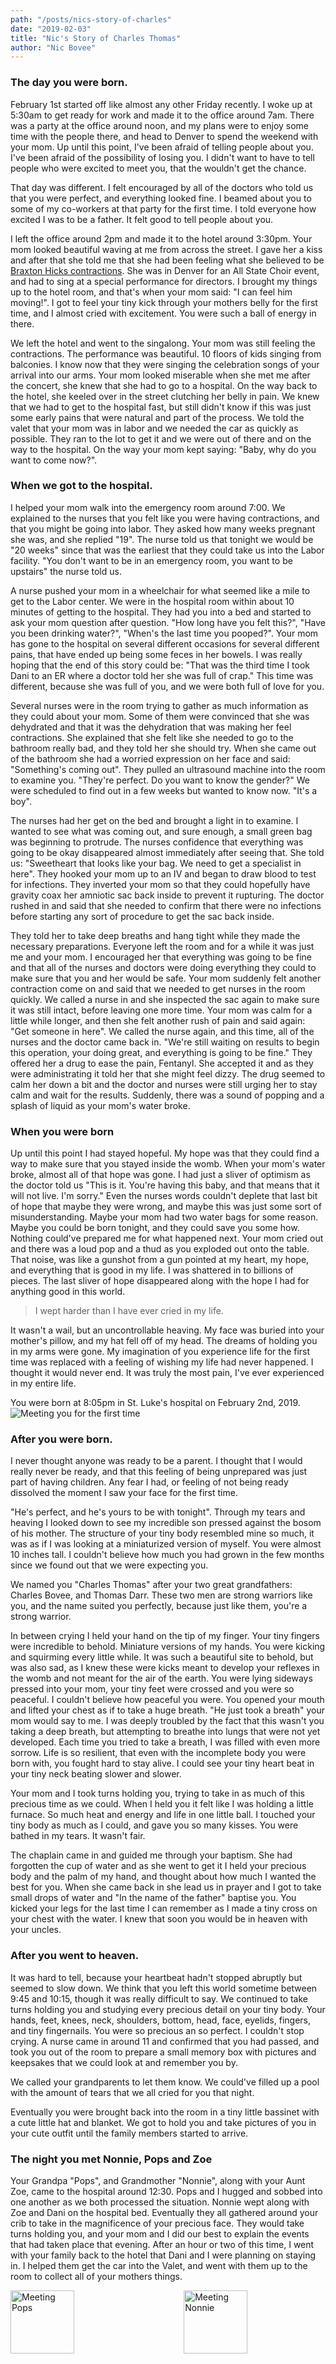 ```yaml
---
path: "/posts/nics-story-of-charles"
date: "2019-02-03"
title: "Nic's Story of Charles Thomas"
author: "Nic Bovee"
---
```


### The day you were born.
February 1st started off like almost any other Friday recently. I woke up at 5:30am to get ready for work and made it to the office around 7am. There was a party at the office around noon, and my plans were to enjoy some time with the people there, and head to Denver to spend the weekend with your mom. Up until this point, I've been afraid of telling people about you. I've been afraid of the possibility of losing you. I didn't want to have to tell people who were excited to meet you, that the wouldn't get the chance.

That day was different. I felt encouraged by all of the doctors who told us that you were perfect, and everything looked fine. I beamed about you to some of my co-workers at that party for the first time. I told everyone how excited I was to be a father. It felt good to tell people about you.

I left the office around 2pm and made it to the hotel around 3:30pm. Your mom looked beautiful waving at me from across the street. I gave her a kiss and after that she told me that she had been feeling what she believed to be [Braxton Hicks contractions](https://en.wikipedia.org/wiki/Braxton_Hicks_contractions). She was in Denver for an All State Choir event, and had to sing at a special performance for directors. I brought my things up to the hotel room, and that's when your mom said: "I can feel him moving!". I got to feel your tiny kick through your mothers belly for the first time, and I almost cried with excitement. You were such a ball of energy in there.

We left the hotel and went to the singalong. Your mom was still feeling the contractions. The performance was beautiful. 10 floors of kids singing from balconies. I know now that they were singing the celebration songs of your arrival into our arms. Your mom looked miserable when she met me after the concert, she knew that she had to go to a hospital. On the way back to the hotel, she keeled over in the street clutching her belly in pain. We knew that we had to get to the hospital fast, but still didn't know if this was just some early pains that were natural and part of the process. We told the valet that your mom was in labor and we needed the car as quickly as possible. They ran to the lot to get it and we were out of there and on the way to the hospital. On the way your mom kept saying: "Baby, why do you want to come now?".

### When we got to the hospital.
I helped your mom walk into the emergency room around 7:00. We explained to the nurses that you felt like you were having contractions, and that you might be going into labor. They asked how many weeks pregnant she was, and she replied "19". The nurse told us that tonight we would be "20 weeks" since that was the earliest that they could take us into the Labor facility. "You don't want to be in an emergency room, you want to be upstairs" the nurse told us.

A nurse pushed your mom in a wheelchair for what seemed like a mile to get to the Labor center. We were in the hospital room within about 10 minutes of getting to the hospital. They had you into a bed and started to ask your mom question after question. "How long have you felt this?", "Have you been drinking water?", "When's the last time you pooped?". Your mom has gone to the hospital on several different occasions for several different pains, that have ended up being some feces in her bowels. I was really hoping that the end of this story could be: "That was the third time I took Dani to an ER where a doctor told her she was full of crap." This time was different, because she was full of you, and we were both full of love for you.

Several nurses were in the room trying to gather as much information as they could about your mom. Some of them were convinced that she was dehydrated and that it was the dehydration that was making her feel contractions. She explained that she felt like she needed to go to the bathroom really bad, and they told her she should try. When she came out of the bathroom she had a worried expression on her face and said: "Something's coming out". They pulled an ultrasound machine into the room to examine you. "They're perfect. Do you want to know the gender?" We were scheduled to find out in a few weeks but wanted to know now. "It's a boy".

The nurses had her get on the bed and brought a light in to examine. I wanted to see what was coming out, and sure enough, a small green bag was beginning to protrude. The nurses confidence that everything was going to be okay disappeared almost immediately after seeing that. She told us: "Sweetheart that looks like your bag. We need to get a specialist in here". They hooked your mom up to an IV and began to draw blood to test for infections. They inverted your mom so that they could hopefully have gravity coax her amniotic sac back inside to prevent it rupturing. The doctor rushed in and said that she needed to confirm that there were no infections before starting any sort of procedure to get the sac back inside.

They told her to take deep breaths and hang tight while they made the necessary preparations. Everyone left the room and for a while it was just me and your mom. I encouraged her that everything was going to be fine and that all of the nurses and doctors were doing everything they could to make sure that you and her would be safe. Your mom suddenly felt another contraction come on and said that we needed to get nurses in the room quickly. We called a nurse in and she inspected the sac again to make sure it was still intact, before leaving one more time. Your mom was calm for a little while longer, and then she felt another rush of pain and said again: "Get someone in here". We called the nurse again, and this time, all of the nurses and the doctor came back in. "We're still waiting on results to begin this operation, your doing great, and everything is going to be fine." They offered her a drug to ease the pain, Fentanyl. She accepted it and as they were administrating it told her that she might feel dizzy. The drug seemed to calm her down a bit and the doctor and nurses were still urging her to stay calm and wait for the results. Suddenly, there was a sound of popping and a splash of liquid as your mom's water broke. 

### When you were born

Up until this point I had stayed hopeful. My hope was that they could find a way to make sure that you stayed inside the womb. When your mom's water broke, almost all of that hope was gone. I had just a sliver of optimism as the doctor told us "This is it. You're having this baby, and that means that it will not live. I'm sorry." Even the nurses words couldn't deplete that last bit of hope that maybe they were wrong, and maybe this was just some sort of misunderstanding. Maybe your mom had two water bags for some reason. Maybe you could be born tonight, and they could save you some how. Nothing could've prepared me for what happened next. Your mom cried out and there was a loud pop and a thud as you exploded out onto the table. That noise, was like a gunshot from a gun pointed at my heart, my hope, and everything that is good in my life. I was shattered in to billions of pieces. The last sliver of hope disappeared along with the hope I had for anything good in this world. 

>I wept harder than I have ever cried in my life. 

It wasn't a wail, but an uncontrollable heaving. My face was buried into your mother's pillow, and my hat fell off of my head. The dreams of holding you in my arms were gone. My imagination of you experience life for the first time was replaced with a feeling of wishing my life had never happened. I thought it would never end. It was truly the most pain, I've ever experienced in my entire life. 

You were born at 8:05pm in St. Luke's hospital on February 2nd, 2019.
![Meeting you for the first time](firsttime.JPG)
### After you were born.
I never thought anyone was ready to be a parent. I thought that I would really never be ready, and that this feeling of being unprepared was just part of having children. Any fear I had, or feeling of not being ready dissolved the moment I saw your face for the first time.

"He's perfect, and he's yours to be with tonight". Through my tears and heaving I looked down to see my incredible son pressed against the bosom of his mother. The structure of your tiny body resembled mine so much, it was as if I was looking at a miniaturized version of myself. You were almost 10 inches tall. I couldn't believe how much you had grown in the few months since we found out that we were expecting you.

We named you "Charles Thomas" after your two great grandfathers: Charles Bovee, and Thomas Darr. These two men are strong warriors like you, and the name suited you perfectly, because just like them, you're a strong warrior.

In between crying I held your hand on the tip of my finger. Your tiny fingers were incredible to behold. Miniature versions of my hands. You were kicking and squirming every little while. It was such a beautiful site to behold, but was also sad, as I knew these were kicks meant to develop your reflexes in the womb and not meant for the air of the earth. You were lying sideways pressed into your mom, your tiny feet were crossed and you were so peaceful. I couldn't believe how peaceful you were. You opened your mouth and lifted your chest as if to take a huge breath. "He just took a breath" your mom would say to me. I was deeply troubled by the fact that this wasn't you taking a deep breath, but attempting to breathe into lungs that were not yet developed. Each time you tried to take a breath, I was filled with even more sorrow. Life is so resilient, that even with the incomplete body you were born with, you fought hard to stay alive. I could see your tiny heart beat in your tiny neck beating slower and slower.

Your mom and I took turns holding you, trying to take in as much of this precious time as we could. When I held you it felt like I was holding a little furnace. So much heat and energy and life in one little ball. I touched your tiny body as much as I could, and gave you so many kisses. You were bathed in my tears. It wasn't fair. 

The chaplain came in and guided me through your baptism. She had forgotten the cup of water and as she went to get it I held your precious body and the palm of my hand, and thought about how much I wanted the best for you. When she came back in she lead us in prayer and I got to take small drops of water and "In the name of the father" baptise you. You kicked your legs for the last time I can remember as I made a tiny cross on your chest with the water. I knew that soon you would be in heaven with your uncles.

### After you went to heaven.

It was hard to tell, because your heartbeat hadn't stopped abruptly but seemed to slow down. We think that you left this world sometime between 9:45 and 10:15, though it was really difficult to say.  We continued to take turns holding you and studying every precious detail on your tiny body. Your hands, feet, knees, neck, shoulders, bottom, head, face, eyelids, fingers, and tiny fingernails. You were so precious an so perfect. I couldn't stop crying. A nurse came in around 11 and confirmed that you had passed, and took you out of the room to prepare a small memory box with pictures and keepsakes that we could look at and remember you by.

We called your grandparents to let them know. We could've filled up a pool with the amount of tears that we all cried for you that night.

Eventually you were brought back into the room in a tiny little bassinet with a cute little hat and blanket. We got to hold you and take pictures of you in your cute outfit until the family members started to arrive.

### The night you met Nonnie, Pops and Zoe

Your Grandpa "Pops", and Grandmother "Nonnie", along with your Aunt Zoe, came to the hospital around 12:30. Pops and I hugged and sobbed into one another as we both processed the situation. Nonnie wept along with Zoe and Dani on the hospital bed. Eventually they all gathered around your crib to take in the magnificence of your precious face. They would take turns holding you, and your mom and I did our best to explain the events that had taken place that evening. After an hour or two of this time, I went with your family back to the hotel that Dani and I were planning on staying in. I helped them get the car into the Valet, and went with them up to the room to collect all of your mothers things.

<div style="display: flex; flex-direction: row; height: 500px; justify-content: space-between;">
<img src="https://res.cloudinary.com/ghettifish-llc/image/upload/a_0/v1549302184/CharlesThomas/pops.jpg" alt="Meeting Pops" width="45%" class="image">
<img src="https://res.cloudinary.com/ghettifish-llc/image/upload/a_0/v1549394809/CharlesThomas/IMG_5347.jpg" alt="Meeting Nonnie" width="45%" class="image">
</div>

### Understanding what tragedy means
In the silence of the elevator ride I thought about how different life was just a few hours earlier. My dreams for this weekend. My dreams for this month. My dreams for your first year. As I collected all of your mothers things from the hotel room, the reality set in that our life would never be the same, or even close to the way we dreamed it would be. For as long as I could think, I believed that a crime was any action by someone that effected someone else negatively. That night I learned a definition for a tragedy. A tragedy can be experienced by more than one person and is the result of an event that permanently removes one's ability to dream in specific areas of their life. There are very few things that fit this category. 

I'm a firm believer that life is full of opportunity, and that if you don't see it right away, you might find an amazing opportunity that others missed. To me, as long as there is life, the world is full of opportunity. For some people there is less opportunity, but there is still some there. I think that the only time opportunity disappears, is when someone dies. When we die, we can't have opportunities, at least in the way that we understand them in this life. When someone else dies, we lose any chance of opportunity to experience life with them. Or at least we lose the opportunity to experience this life with them. When you passed away, my dreams for your life were gone, and I understood what a tragedy is.

I left the hotel and drove back to the hospital. I got lost on the way due to my exhaustion and also due to the fact that whoever designed the street layout for the city of Denver must also be responsible for designing some level of hell.

When I got back, your mom was asleep and there was a fold out bed with sheets all ready for me to try and sleep in. I picked you up and held you for a little while longer before I tucked in for the night. I knew that the time to see your perfect figure was slowly dwindling and I wanted to take in as much as I could possibly get before I had to say goodbye. I kissed you on the forehead and placed you gently back into your crib. As I drifted off to sleep I thought about all of the times people have told me about wanting to wake up from a bad dream. For a long time, I've never really minded nightmares. I couldn't tell you why, but I've never really thought of them as something I've felt like I had to wake up from. To me nightmares are fun. You experience something awful and when you wake up, you think about how glad you are that you aren't living in that reality.

>When I got the papers for your birth certificate and death certificate, I knew that for the first time my reality was a nightmare that I never wanted to wake up for.

### When you met Gigi, Noe, Rachel, and Bri
Your Grandma "Gigi" made it to the hospital around 5:30 am on Saturday. She and I hugged and cried for a while, and then she hugged your mom and cried for a while. She covered her face when she saw you in the crib for the first time, and cried some more. "He's perfect, He's having so much fun with Grandpa Don right now", she said. I climbed into the hospital bed, and tried to get a little more sleep in occasionally peering through my tired eyelids to see Gigi rocking you and loving you. across the room. 

A nurse came in and explained encouraged your mom that everything that happened was not her fault, and that there was know way for her to know that this was going to happen. She told us about her child that had passed 30 years prior, and how the grief never goes away, but that overtime it gets easier. She was so kind, and we were so thankful for her words.

Nonnie, Pops and Zoe came shortly afterwards with coffee, and there was more hugging and crying as the two grandmothers embraced for the first time since they received news of what had happened. After a while your aunt Rachel came and cried while holding you in her arms.
A little while later your aunt Noelle, showed up and wept into your basinet. We were all feeling emotionally and physically exhausted.

We had a facetime with your aunt Bri who through her tears and sorrow shared beautiful words about you. We held the camera over you for her to see and she started to cry more as she took the site of you in. 

Everyone loved you so much.

![giginoe](giginoe.JPG)
<div style="display: flex; flex-direction: row; height: 500px; justify-content: center;">
<img src="https://res.cloudinary.com/ghettifish-llc/image/upload/a_0/v1549394809/CharlesThomas/IMG_5355.jpg" alt="Meeting Rachel" width="45%" class="image">
</div>

### When you met Boompah
Your Grandpa Boompah was having a hard time getting to Denver, as one thing after another seemed to make it harder and harder for him to drive there. He finally made it to Denver around 12:30 and we could hear him already making friends with the whole hospital and saying something funny to the nurse that lead him to the room. When he got in, he dropped his bag, and gave me a hug. The world around me stopped as I sobbed into my dad's shoulder. He held me up as I continued to cry telling him about how amazing you are. I could hear everyone around me weeping and eventually Gigi asked him if he was "ready to meet his grandson". "I don't know if I can" he said as eyes welled up with tears. He walked over to the basinet and stood over you taking you in. I rubbed his back and told him that he should hold him. He mentioned that when he and mom had me he was worried that "my head might roll off", and that he was feeling that a little more so with you cause you were so tiny.

![Pops and Boompah](popsandboompah.jpg)
He held you in his arms and asked the question: "What does his life mean? What do you think it stands for." I told him that I believed that your life meant that "there is good in all things."

### There is good in all things.

How do you deal with a tragedy such as this? With dreams shattered, where can you go? Charles Thomas, your life is filled with purpose that we all have to come to terms with in our own way. I believe that your life is a symbol and a reminder that there is good in all things, and that just like you were, those good things can be small and easy to miss. We miss you so much.

With all of the sadness, it doesn't take much to let your emotions go towards feelings of sorrow and anger towards how cruel and unfair life is. Just like we collected the precious moments of time with Charles, I began to collect the small pieces of good that came during an unbearable situation. Here they are:
1. We got to see you.
2. We got to see you moving and alive.
3. We got to hold you while you were alive.
4. Your family got to meet you.
5. Your Boompah was able to meet you in spite of being all of the way in Florida scheduled to fly much later than we would have been with you.
6. Your Boompah made it through all of the traffic and car accidents in time to be with you.
7. Your Nonnie, Pops and Aunt Zoe, all had a place to stay in our hotel room.
8. The hospital was only 5 minutes away.
9. The nurse that helped us at first gave us the helpful tip of saying "20 weeks" that got us into a wonderful birthing center with some of the best doctors in the state.
10. The nurses in the hospital had everything they needed to make a wonderful box of memories for you.
11. The nurses and doctors in the hospital knew exactly how to hold our hearts through the situation.
12. I was there in Denver to be with your mother when you were born.
13. Your mom didn't give birth on the street.
14. Or in the car.
15. Or in the hotel room.
16. Or in some ill-equipped hospital.
17. Your mom didn't have any medical emergency that put her in danger.
18. You were perfect, in all of your tiny details.
19. We got to spend your entire life on earth with you.
20. You heard us tell you how much we love you.
21. You felt our tears as they landed upon you.
22. I was able to be led through your baptism.
23. We received your life as a testament to the truth that there is good in all things.

![Mom](mom.JPG)

### When I said goodbye.

![Family](family.JPG)

We gathered around the bed and everyone joined in prayer for all who were invested and effected by your life. We thanked God for the time with you and the circumstances surrounding that small amount of time with you. One by one your family took your body in their arms and said goodbye to you in their own special way. Your Pops said his goodbye and then delicately placed you back into the crib. Everyone left and it was just us. Your mom took you in her arms one more time and said he last goodbye's. I held you in the palm of my hand and told you the truth: 

"You always were my son, and you always will be my son. This isn't a goodbye to you, but a goodbye to your body which was a beautiful container for your spirit during your short time with us. I love you so much, and look forward to the day that I can hold again".  

I believed all of this, but still it was so hard to say goodbye. I kissed you one more time and placed you back in the crib. We took the hat you were wearing and the blanket around you leaving you swaddled in the hospital blankets. We packed your memories box and gathered the last items from around your room. Then we left.

<img src="https://res.cloudinary.com/ghettifish-llc/image/upload/a_0/v1549302179/CharlesThomas/goodbye.jpg" alt="Saying Goodbye" width="100%" height="auto" class="image">


### Meeting Uncle Nat
Nathaniel Charles met Charles Thomas in spirit when we stopped by the house. It was our final stop for the evening and by this time, we could barely keep our eyes open. I hugged Nat so tightly and wept into his shoulder. Through my tears I whispered into his ears: "Last night you became an uncle, and shortly after, you lost a nephew". You could see in Nat's tearful eyes that he was so sad that he couldn't be there to hold him in person. He shared how sad he was to not be able to be the "fun uncle" for you, and how much he wanted to do fun things with him when he was old enough. We laid the pictures from your memorial box out on the table so he could see how precious you are. "So this is where we all came from" he said as he placed his index finger over the tiny prints left by your perfect hands. "I'm here for you, so if there's anything you need, let me know". It meant so much that we could share this time. I really do think Nat holds a special place in your heart as he is your one and only, and very cool uncle.

### Where do we go from here?

I never thought about funeral homes, and planning memorial services. These seemed like things I would do later in life when my parents pass, or maybe a dear friend. It was so hard to explain to the person over the phone that we needed to setup funeral arrangements for our infant son. 

When I woke up on Friday morning, I thought we'd be helping you learn how to write your name, not writing your name on a death certificate. I thought we'd get to see you struggle to walk for the first time, not struggle ourselves to walk to the car as we left the hospital. I thought you'd be baptized in your Pop's church, not in with the cold hospital water. I thought you'd be with us safely inside your mom's womb while we explored Hawaii in March. I thought you'd get to sleep in the crib we got for you, or ride in the stroller. I thought you'd be in the back seat of our car as we left the hospital instead of us being in the back of your grandparents car as they drove us home. I thought I'd see you grow into a man, instead I look in the mirror and see the man I became the day I lost you. I thought you'd bury me after having a family of your own.

There is good in all things, and for as long as we can, your mom and I will remember you for showing me that. Some day your brothers and sisters will hear your amazing story and eventually we will all be together after we cross through the waters that you crossed the night you were born.

Charles Thomas Bovee, we love you so much and are all so thankful for every single second with you.

-Your Dad.